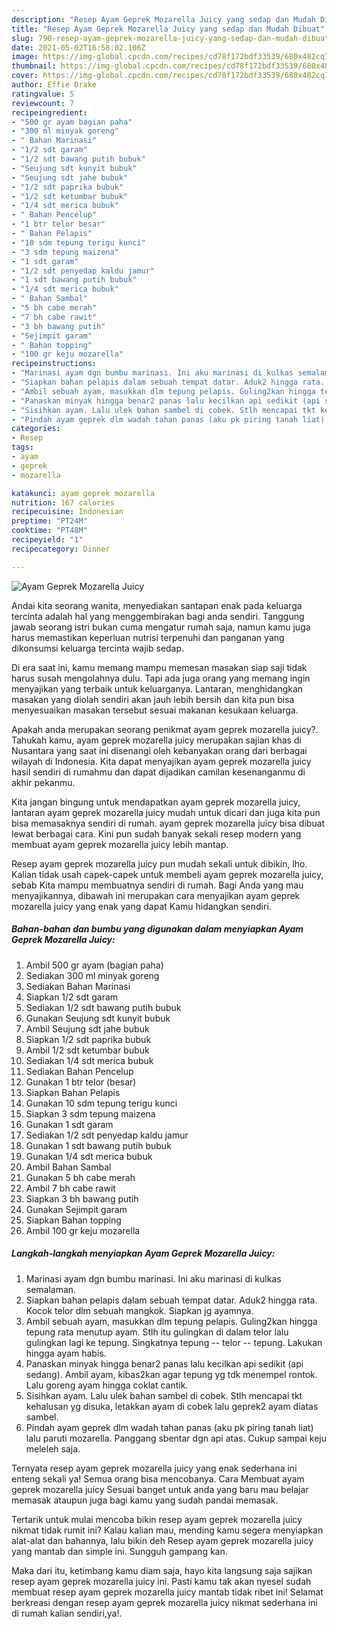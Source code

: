```yaml
---
description: "Resep Ayam Geprek Mozarella Juicy yang sedap dan Mudah Dibuat"
title: "Resep Ayam Geprek Mozarella Juicy yang sedap dan Mudah Dibuat"
slug: 790-resep-ayam-geprek-mozarella-juicy-yang-sedap-dan-mudah-dibuat
date: 2021-05-02T16:58:02.106Z
image: https://img-global.cpcdn.com/recipes/cd78f172bdf33539/680x482cq70/ayam-geprek-mozarella-juicy-foto-resep-utama.jpg
thumbnail: https://img-global.cpcdn.com/recipes/cd78f172bdf33539/680x482cq70/ayam-geprek-mozarella-juicy-foto-resep-utama.jpg
cover: https://img-global.cpcdn.com/recipes/cd78f172bdf33539/680x482cq70/ayam-geprek-mozarella-juicy-foto-resep-utama.jpg
author: Effie Drake
ratingvalue: 5
reviewcount: 7
recipeingredient:
- "500 gr ayam bagian paha"
- "300 ml minyak goreng"
- " Bahan Marinasi"
- "1/2 sdt garam"
- "1/2 sdt bawang putih bubuk"
- "Seujung sdt kunyit bubuk"
- "Seujung sdt jahe bubuk"
- "1/2 sdt paprika bubuk"
- "1/2 sdt ketumbar bubuk"
- "1/4 sdt merica bubuk"
- " Bahan Pencelup"
- "1 btr telor besar"
- " Bahan Pelapis"
- "10 sdm tepung terigu kunci"
- "3 sdm tepung maizena"
- "1 sdt garam"
- "1/2 sdt penyedap kaldu jamur"
- "1 sdt bawang putih bubuk"
- "1/4 sdt merica bubuk"
- " Bahan Sambal"
- "5 bh cabe merah"
- "7 bh cabe rawit"
- "3 bh bawang putih"
- "Sejimpit garam"
- " Bahan topping"
- "100 gr keju mozarella"
recipeinstructions:
- "Marinasi ayam dgn bumbu marinasi. Ini aku marinasi di kulkas semalaman."
- "Siapkan bahan pelapis dalam sebuah tempat datar. Aduk2 hingga rata. Kocok telor dlm sebuah mangkok. Siapkan jg ayamnya."
- "Ambil sebuah ayam, masukkan dlm tepung pelapis. Guling2kan hingga tepung rata menutup ayam. Stlh itu gulingkan di dalam telor lalu gulingkan lagi ke tepung. Singkatnya tepung -- telor -- tepung. Lakukan hingga ayam habis."
- "Panaskan minyak hingga benar2 panas lalu kecilkan api sedikit (api sedang). Ambil ayam, kibas2kan agar tepung yg tdk menempel rontok. Lalu goreng ayam hingga coklat cantik."
- "Sisihkan ayam. Lalu ulek bahan sambel di cobek. Stlh mencapai tkt kehalusan yg disuka, letakkan ayam di cobek lalu geprek2 ayam diatas sambel."
- "Pindah ayam geprek dlm wadah tahan panas (aku pk piring tanah liat) lalu paruti mozarella. Panggang sbentar dgn api atas. Cukup sampai keju meleleh saja."
categories:
- Resep
tags:
- ayam
- geprek
- mozarella

katakunci: ayam geprek mozarella 
nutrition: 167 calories
recipecuisine: Indonesian
preptime: "PT24M"
cooktime: "PT48M"
recipeyield: "1"
recipecategory: Dinner

---
```



![Ayam Geprek Mozarella Juicy](https://img-global.cpcdn.com/recipes/cd78f172bdf33539/680x482cq70/ayam-geprek-mozarella-juicy-foto-resep-utama.jpg)

Andai kita seorang wanita, menyediakan santapan enak pada keluarga tercinta adalah hal yang menggembirakan bagi anda sendiri. Tanggung jawab seorang istri bukan cuma mengatur rumah saja, namun kamu juga harus memastikan keperluan nutrisi terpenuhi dan panganan yang dikonsumsi keluarga tercinta wajib sedap.

Di era  saat ini, kamu memang mampu memesan masakan siap saji tidak harus susah mengolahnya dulu. Tapi ada juga orang yang memang ingin menyajikan yang terbaik untuk keluarganya. Lantaran, menghidangkan masakan yang diolah sendiri akan jauh lebih bersih dan kita pun bisa menyesuaikan masakan tersebut sesuai makanan kesukaan keluarga. 



Apakah anda merupakan seorang penikmat ayam geprek mozarella juicy?. Tahukah kamu, ayam geprek mozarella juicy merupakan sajian khas di Nusantara yang saat ini disenangi oleh kebanyakan orang dari berbagai wilayah di Indonesia. Kita dapat menyajikan ayam geprek mozarella juicy hasil sendiri di rumahmu dan dapat dijadikan camilan kesenanganmu di akhir pekanmu.

Kita jangan bingung untuk mendapatkan ayam geprek mozarella juicy, lantaran ayam geprek mozarella juicy mudah untuk dicari dan juga kita pun bisa memasaknya sendiri di rumah. ayam geprek mozarella juicy bisa dibuat lewat berbagai cara. Kini pun sudah banyak sekali resep modern yang membuat ayam geprek mozarella juicy lebih mantap.

Resep ayam geprek mozarella juicy pun mudah sekali untuk dibikin, lho. Kalian tidak usah capek-capek untuk membeli ayam geprek mozarella juicy, sebab Kita mampu membuatnya sendiri di rumah. Bagi Anda yang mau menyajikannya, dibawah ini merupakan cara menyajikan ayam geprek mozarella juicy yang enak yang dapat Kamu hidangkan sendiri.

<!--inarticleads1-->

##### Bahan-bahan dan bumbu yang digunakan dalam menyiapkan Ayam Geprek Mozarella Juicy:

1. Ambil 500 gr ayam (bagian paha)
1. Sediakan 300 ml minyak goreng
1. Sediakan  Bahan Marinasi
1. Siapkan 1/2 sdt garam
1. Sediakan 1/2 sdt bawang putih bubuk
1. Gunakan Seujung sdt kunyit bubuk
1. Ambil Seujung sdt jahe bubuk
1. Siapkan 1/2 sdt paprika bubuk
1. Ambil 1/2 sdt ketumbar bubuk
1. Sediakan 1/4 sdt merica bubuk
1. Sediakan  Bahan Pencelup
1. Gunakan 1 btr telor (besar)
1. Siapkan  Bahan Pelapis
1. Gunakan 10 sdm tepung terigu kunci
1. Siapkan 3 sdm tepung maizena
1. Gunakan 1 sdt garam
1. Sediakan 1/2 sdt penyedap kaldu jamur
1. Gunakan 1 sdt bawang putih bubuk
1. Gunakan 1/4 sdt merica bubuk
1. Ambil  Bahan Sambal
1. Gunakan 5 bh cabe merah
1. Ambil 7 bh cabe rawit
1. Siapkan 3 bh bawang putih
1. Gunakan Sejimpit garam
1. Siapkan  Bahan topping
1. Ambil 100 gr keju mozarella




<!--inarticleads2-->

##### Langkah-langkah menyiapkan Ayam Geprek Mozarella Juicy:

1. Marinasi ayam dgn bumbu marinasi. Ini aku marinasi di kulkas semalaman.
1. Siapkan bahan pelapis dalam sebuah tempat datar. Aduk2 hingga rata. Kocok telor dlm sebuah mangkok. Siapkan jg ayamnya.
1. Ambil sebuah ayam, masukkan dlm tepung pelapis. Guling2kan hingga tepung rata menutup ayam. Stlh itu gulingkan di dalam telor lalu gulingkan lagi ke tepung. Singkatnya tepung -- telor -- tepung. Lakukan hingga ayam habis.
1. Panaskan minyak hingga benar2 panas lalu kecilkan api sedikit (api sedang). Ambil ayam, kibas2kan agar tepung yg tdk menempel rontok. Lalu goreng ayam hingga coklat cantik.
1. Sisihkan ayam. Lalu ulek bahan sambel di cobek. Stlh mencapai tkt kehalusan yg disuka, letakkan ayam di cobek lalu geprek2 ayam diatas sambel.
1. Pindah ayam geprek dlm wadah tahan panas (aku pk piring tanah liat) lalu paruti mozarella. Panggang sbentar dgn api atas. Cukup sampai keju meleleh saja.




Ternyata resep ayam geprek mozarella juicy yang enak sederhana ini enteng sekali ya! Semua orang bisa mencobanya. Cara Membuat ayam geprek mozarella juicy Sesuai banget untuk anda yang baru mau belajar memasak ataupun juga bagi kamu yang sudah pandai memasak.

Tertarik untuk mulai mencoba bikin resep ayam geprek mozarella juicy nikmat tidak rumit ini? Kalau kalian mau, mending kamu segera menyiapkan alat-alat dan bahannya, lalu bikin deh Resep ayam geprek mozarella juicy yang mantab dan simple ini. Sungguh gampang kan. 

Maka dari itu, ketimbang kamu diam saja, hayo kita langsung saja sajikan resep ayam geprek mozarella juicy ini. Pasti kamu tak akan nyesel sudah membuat resep ayam geprek mozarella juicy mantab tidak ribet ini! Selamat berkreasi dengan resep ayam geprek mozarella juicy nikmat sederhana ini di rumah kalian sendiri,ya!.

